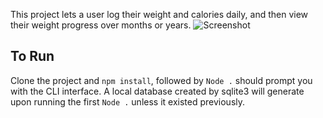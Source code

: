 This project lets a user log their weight and calories daily, and then view their weight progress over months or years.
![Screenshot](https://user-images.githubusercontent.com/73153392/165642251-d3c09ff6-5d0d-425a-ae0b-98ab7934a959.png)

## To Run
Clone the project and `npm install`, followed by `Node .` should prompt you with the CLI interface.
A local database created by sqlite3 will generate upon running the first `Node .` unless it existed previously.